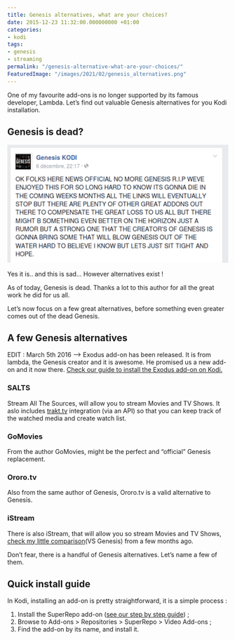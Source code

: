 ```yaml
---
title: Genesis alternatives, what are your choices?
date: 2015-12-23 11:32:00.000000000 +01:00
categories:
- kodi
tags:
- genesis
- streaming
permalink: "/genesis-alternative-what-are-your-choices/"
FeaturedImage: "/images/2021/02/genesis_alternatives.png"
---
```

One of my favourite add-ons is no longer supported by its famous developer, Lambda. Let’s find out valuable Genesis alternatives for you Kodi installation.

## Genesis is dead?

![[genesis alternatives](/images/2015/12/Genesis_dead-300x160.png)](/images/2015/12/Genesis_dead.png)

Yes it is.. and this is sad… However alternatives exist !

As of today, Genesis is dead. Thanks a lot to this author for all the great work he did for us all.

Let’s now focus on a few great alternatives, before something even greater comes out of the dead Genesis.

## A few Genesis alternatives

EDIT : March 5th 2016 –> Exodus add-on has been released. It is from lambda, the Genesis creator and it is awesome. He promised us a new add-on and it now there. [Check our guide to install the Exodus add-on on Kodi.](https://www.masoopy.com/exodus-new-genesis-reborn/)

### SALTS

Stream All The Sources, will allow you to stream Movies and TV Shows. It aslo includes [trakt.tv](http://trakt.tv/) integration (via an API) so that you can keep track of the watched media and create watch list.

### GoMovies

From the author GoMovies, might be the perfect and “official” Genesis replacement.

### Ororo.tv

Also from the same author of Genesis, Ororo.tv is a valid alternative to Genesis.

### iStream

There is also iStream, that will allow you so stream Movies and TV Shows, [check my little comparison](https://www.masoopy.com/streaming-on-kodi-istream-vs-genesis/)(VS Genesis) from a few months ago.

Don’t fear, there is a handful of Genesis alternatives. Let’s name a few of them.

## Quick install guide

In Kodi, installing an add-on is pretty straightforward, it is a simple process :

1. Install the SuperRepo add-on ([see our step by step guide](https://www.masoopy.com/kodi-superrepo-enhance-kodi/)) ;
2. Browse to Add-ons > Repositories > SuperRepo > Video Add-ons ;
3. Find the add-on by its name, and install it.
